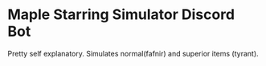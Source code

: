 # Maple Starring Simulator Discord Bot

Pretty self explanatory. Simulates normal(fafnir) and superior items (tyrant).
